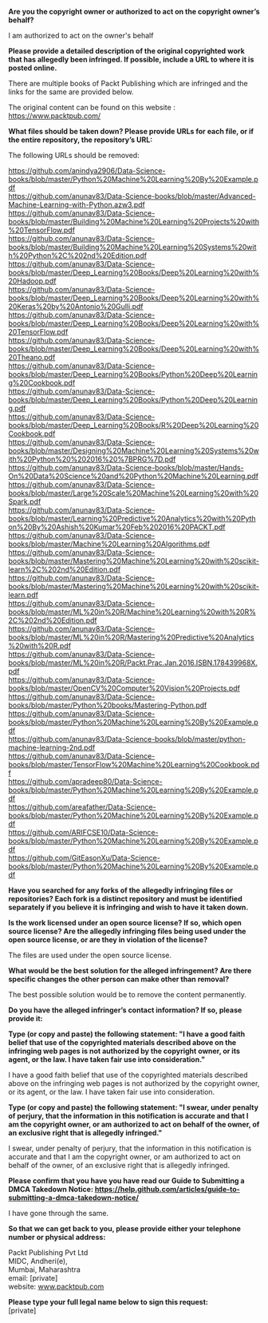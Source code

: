 **Are you the copyright owner or authorized to act on the copyright owner’s behalf?**

I am authorized to act on the owner's behalf

**Please provide a detailed description of the original copyrighted work that has allegedly been infringed. If possible, include a URL to where it is posted online.**

There are multiple books of Packt Publishing which are infringed and the links for the same are provided below.

The original content can be found on this website :
https://www.packtpub.com/

**What files should be taken down? Please provide URLs for each file, or if the entire repository, the repository’s URL:**

The following URLs should be removed:

https://github.com/anindya2906/Data-Science-books/blob/master/Python%20Machine%20Learning%20By%20Example.pdf  
https://github.com/anunav83/Data-Science-books/blob/master/Advanced-Machine-Learning-with-Python.azw3.pdf  
https://github.com/anunav83/Data-Science-books/blob/master/Building%20Machine%20Learning%20Projects%20with%20TensorFlow.pdf  
https://github.com/anunav83/Data-Science-books/blob/master/Building%20Machine%20Learning%20Systems%20with%20Python%2C%202nd%20Edition.pdf  
https://github.com/anunav83/Data-Science-books/blob/master/Deep_Learning%20Books/Deep%20Learning%20with%20Hadoop.pdf   
https://github.com/anunav83/Data-Science-books/blob/master/Deep_Learning%20Books/Deep%20Learning%20with%20Keras%20by%20Antonio%20Gulli.pdf  
https://github.com/anunav83/Data-Science-books/blob/master/Deep_Learning%20Books/Deep%20Learning%20with%20TensorFlow.pdf  
https://github.com/anunav83/Data-Science-books/blob/master/Deep_Learning%20Books/Deep%20Learning%20with%20Theano.pdf  
https://github.com/anunav83/Data-Science-books/blob/master/Deep_Learning%20Books/Python%20Deep%20Learning%20Cookbook.pdf  
https://github.com/anunav83/Data-Science-books/blob/master/Deep_Learning%20Books/Python%20Deep%20Learning.pdf  
https://github.com/anunav83/Data-Science-books/blob/master/Deep_Learning%20Books/R%20Deep%20Learning%20Cookbook.pdf  
https://github.com/anunav83/Data-Science-books/blob/master/Designing%20Machine%20Learning%20Systems%20with%20Python%20%202016%20%7BPRG%7D.pdf  
https://github.com/anunav83/Data-Science-books/blob/master/Hands-On%20Data%20Science%20and%20Python%20Machine%20Learning.pdf 
https://github.com/anunav83/Data-Science-books/blob/master/Large%20Scale%20Machine%20Learning%20with%20Spark.pdf  
https://github.com/anunav83/Data-Science-books/blob/master/Learning%20Predictive%20Analytics%20with%20Python%20By%20Ashish%20Kumar%20Feb%202016%20PACKT.pdf  
https://github.com/anunav83/Data-Science-books/blob/master/Machine%20Learning%20Algorithms.pdf  
https://github.com/anunav83/Data-Science-books/blob/master/Mastering%20Machine%20Learning%20with%20scikit-learn%2C%202nd%20Edition.pdf  
https://github.com/anunav83/Data-Science-books/blob/master/Mastering%20Machine%20Learning%20with%20scikit-learn.pdf  
https://github.com/anunav83/Data-Science-books/blob/master/ML%20in%20R/Machine%20Learning%20with%20R%2C%202nd%20Edition.pdf  
https://github.com/anunav83/Data-Science-books/blob/master/ML%20in%20R/Mastering%20Predictive%20Analytics%20with%20R.pdf  
https://github.com/anunav83/Data-Science-books/blob/master/ML%20in%20R/Packt.Prac.Jan.2016.ISBN.178439968X.pdf  
https://github.com/anunav83/Data-Science-books/blob/master/OpenCV%20Computer%20Vision%20Projects.pdf  
https://github.com/anunav83/Data-Science-books/blob/master/Python%20books/Mastering-Python.pdf  
https://github.com/anunav83/Data-Science-books/blob/master/Python%20Machine%20Learning%20By%20Example.pdf  
https://github.com/anunav83/Data-Science-books/blob/master/python-machine-learning-2nd.pdf  
https://github.com/anunav83/Data-Science-books/blob/master/TensorFlow%20Machine%20Learning%20Cookbook.pdf  
https://github.com/apradeep80/Data-Science-books/blob/master/Python%20Machine%20Learning%20By%20Example.pdf  
https://github.com/areafather/Data-Science-books/blob/master/Python%20Machine%20Learning%20By%20Example.pdf  
https://github.com/ARIFCSE10/Data-Science-books/blob/master/Python%20Machine%20Learning%20By%20Example.pdf  
https://github.com/GitEasonXu/Data-Science-books/blob/master/Python%20Machine%20Learning%20By%20Example.pdf  

**Have you searched for any forks of the allegedly infringing files or repositories? Each fork is a distinct repository and must be identified separately if you believe it is infringing and wish to have it taken down.**

**Is the work licensed under an open source license? If so, which open source license? Are the allegedly infringing files being used under the open source license, or are they in violation of the license?**

The files are used under the open source license.

**What would be the best solution for the alleged infringement? Are there specific changes the other person can make other than removal?**

The best possible solution would be to remove the content permanently.

**Do you have the alleged infringer’s contact information? If so, please provide it:**

**Type (or copy and paste) the following statement: "I have a good faith belief that use of the copyrighted materials described above on the infringing web pages is not authorized by the copyright owner, or its agent, or the law. I have taken fair use into consideration."**

I have a good faith belief that use of the copyrighted materials described above on the infringing web pages is not authorized by the copyright owner, or its agent, or the law. I have taken fair use into consideration.

**Type (or copy and paste) the following statement: "I swear, under penalty of perjury, that the information in this notification is accurate and that I am the copyright owner, or am authorized to act on behalf of the owner, of an exclusive right that is allegedly infringed."**

I swear, under penalty of perjury, that the information in this notification is accurate and that I am the copyright owner, or am authorized to act on behalf of the owner, of an exclusive right that is allegedly infringed.

**Please confirm that you have you have read our Guide to Submitting a DMCA Takedown Notice: https://help.github.com/articles/guide-to-submitting-a-dmca-takedown-notice/**

I have gone through the same.

**So that we can get back to you, please provide either your telephone number or physical address:**

Packt Publishing Pvt Ltd  
MIDC, Andheri(e),  
Mumbai, Maharashtra  
email: [private]  
website: www.packtpub.com

**Please type your full legal name below to sign this request:**  
[private]
